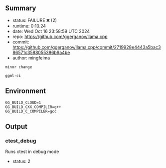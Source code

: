 ## Summary

- status:  FAILURE ❌ (2)
- runtime: 0:10.24
- date:    Wed Oct 16 23:58:59 UTC 2024
- repo:    https://github.com/ggerganov/llama.cpp
- commit:  https://github.com/ggerganov/llama.cpp/commit/2719928e4443a5bac386571c3588055386b9a4be
- author:  mingfeima
```
minor change

ggml-ci
```

## Environment

```
GG_BUILD_CLOUD=1
GG_BUILD_CXX_COMPILER=g++
GG_BUILD_C_COMPILER=gcc
```

## Output

### ctest_debug

Runs ctest in debug mode
- status: 2
```

```

